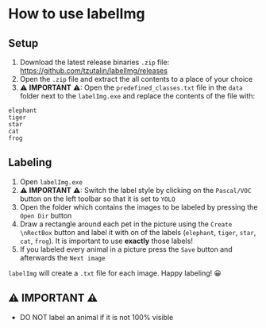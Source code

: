 # How to use labelImg

## Setup

1. Download the latest release binaries `.zip` file: https://github.com/tzutalin/labelImg/releases
2. Open the `.zip` file and extract the all contents to a place of your choice
3. ⚠ **IMPORTANT** ⚠: Open the `predefined_classes.txt` file in the `data` folder next to the `labelImg.exe` and replace the contents of the file with:

```text
elephant
tiger
star
cat
frog
```

## Labeling

1. Open `labelImg.exe`
2. ⚠ **IMPORTANT** ⚠: Switch the label style by clicking on the `Pascal/VOC` button on the left toolbar so that it is set to `YOLO`
3. Open the folder which contains the images to be labeled by pressing the `Open Dir` button
4. Draw a rectangle around each pet in the picture using the `Create \nRectBox` button and label it with on of the labels (`elephant`, `tiger`, `star`, `cat`, `frog`). It is important to use **exactly** those labels!
5. If you labeled every animal in a picture press the `Save` button and afterwards the `Next image`

`labelImg` will create a `.txt` file for each image. Happy labeling! 😀

## ⚠ **IMPORTANT** ⚠

* DO NOT label an animal if it is not 100% visible
